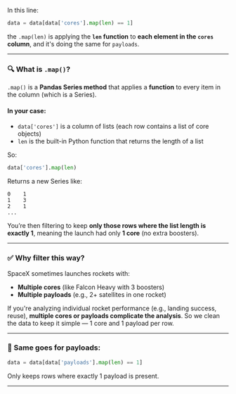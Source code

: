In this line:

```python
data = data[data['cores'].map(len) == 1]
```

the `.map(len)` is applying the **`len` function** to **each element in the `cores` column**, and it's doing the same for `payloads`.

------

### 🔍 What is `.map()`?

`.map()` is a **Pandas Series method** that applies a **function** to every item in the column (which is a Series).

#### In your case:

- `data['cores']` is a column of lists (each row contains a list of core objects)
- `len` is the built-in Python function that returns the length of a list

So:

```python
data['cores'].map(len)
```

Returns a new Series like:

```
0    1
1    3
2    1
...
```

You’re then filtering to keep **only those rows where the list length is exactly 1**, meaning the launch had only **1 core** (no extra boosters).

------

### ✅ Why filter this way?

SpaceX sometimes launches rockets with:

- **Multiple cores** (like Falcon Heavy with 3 boosters)
- **Multiple payloads** (e.g., 2+ satellites in one rocket)

If you're analyzing individual rocket performance (e.g., landing success, reuse), **multiple cores or payloads complicate the analysis**. So we clean the data to keep it simple — 1 core and 1 payload per row.

------

### 🔁 Same goes for payloads:

```python
data = data[data['payloads'].map(len) == 1]
```

Only keeps rows where exactly 1 payload is present.

------

